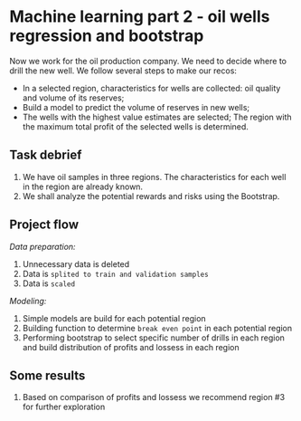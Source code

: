 # Machine learning part 2 - oil wells regression and bootstrap

Now we work for the oil production company. We need to decide where to drill the new well.
We follow several steps to make our recos:
- In a selected region, characteristics for wells are collected: oil quality and volume of its reserves;
- Build a model to predict the volume of reserves in new wells;
- The wells with the highest value estimates are selected;
The region with the maximum total profit of the selected wells is determined.

## Task debrief
1. We have oil samples in three regions. The characteristics for each well in the region are already known.
1. We shall analyze the potential rewards and risks using the Bootstrap.

## Project flow
_Data preparation:_
1. Unnecessary data is deleted
1. Data is `splited to train and validation samples`
1. Data is `scaled`

_Modeling:_
1. Simple models are build for each potential region
1. Building function to determine `break even point` in each potential region
1. Performing bootstrap to select specific number of drills in each region and build distribution of profits and lossess in each region

## Some results
1. Based on comparison of profits and lossess we recommend region #3 for further exploration
